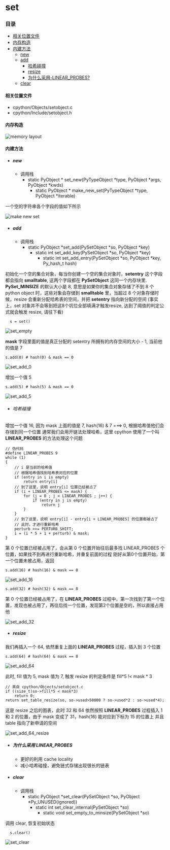# set

### 目录

* [相关位置文件](#相关位置文件)
* [内存构造](#内存构造)
* [内建方法](#内建方法)
	* [new](#new)
	* [add](#add)
		* [哈希碰撞](#哈希碰撞)
		* [resize](#resize)
	    * [为什么采用-LINEAR_PROBES?](#为什么采用-LINEAR_PROBES)
	* [clear](#clear)

#### 相关位置文件
* cpython/Objects/setobject.c
* cpython/Include/setobject.h

#### 内存构造

![memory layout](https://img-blog.csdnimg.cn/20190312123042232.png?x-oss-process=image/watermark,type_ZmFuZ3poZW5naGVpdGk,shadow_10,text_aHR0cHM6Ly9ibG9nLmNzZG4ubmV0L3FxXzMxNzIwMzI5,size_16,color_FFFFFF,t_70)

#### 内建方法

* ##### **new**
    * 调用栈
	    * static PyObject * set_new(PyTypeObject *type, PyObject *args, PyObject *kwds)
		    * static PyObject * make_new_set(PyTypeObject *type, PyObject *iterable)

一个空的字符串各个字段的值如下所示

![make new set](https://github.com/zpoint/Cpython-Internals/blob/master/BasicObject/set/make_new_set.png)

* ##### **add**
    * 调用栈
	    * static PyObject *set_add(PySetObject *so, PyObject *key)
		    * static int set_add_key(PySetObject *so, PyObject *key)
			    * static int set_add_entry(PySetObject *so, PyObject *key, Py_hash_t hash)


初始化一个空的集合对象，每当你创建一个空的集合对象时，**setentry** 这个字段都会指向 **smalltable**, 这两个字段都在 **PySetObject** 这同一个内存块里. **PySet_MINSIZE** 的默认大小是 8, 意思是如果你的集合对象存储了不到 8 个 python object 时，这些对象会存储到 **smalltable** 里，当超过 8 个对象存储时候，resize 会重新分配哈希表的空间，并把 **setentry** 指向新分配的空间
(事实上，set 对象并不会等到把这8个坑位全部填满才触发resize, 达到了阈值的判定公式就会触发 resize, 请往下看)

      s = set()

![set_empty](https://github.com/zpoint/Cpython-Internals/blob/master/BasicObject/set/set_empty.png)

**mask** 字段里面的值是真正分配的 setentry 所拥有的内存空间的大小 - 1, 当前他的值是 7

    s.add(0) # hash(0) & mask == 0

![set_add_0](https://github.com/zpoint/Cpython-Internals/blob/master/BasicObject/set/set_add_0.png)

增加一个值 5

    s.add(5) # hash(5) & mask == 0

![set_add_5](https://github.com/zpoint/Cpython-Internals/blob/master/BasicObject/set/set_add_5.png)

* ###### 哈希碰撞

增加一个值 16, 因为 mask 上面的值是 7, hash(16) & 7 ===> 0, 根据哈希值他们会存储到同一个位置
通常我们会用开链法处理哈希，这里 cpython 使用了一个叫 **LINEAR_PROBES** 的方法处理这个问题


	// 伪代码
	#define LINEAR_PROBES 9
    while (1)
    {
    	// i 是当前的哈希值
        // 根据哈希值找到哈希表对应的位置
        if (entry in i is empty)
        	return entry[i]
        // 到了这里，说明 entry[i] 位置已经被占了
        if (i + LINEAR_PROBES <= mask) {
            for (j = 0 ; j < LINEAR_PROBES ; j++) {
            	if (entry in j is empty)
                	return j
            }
		}
        // 到了这里，说明 entry[i] - entry[i + LINEAR_PROBES] 的位置都被占了
        // 此时，才进行重新哈希
        perturb >>= PERTURB_SHIFT;
        i = (i * 5 + 1 + perturb) & mask;
    }

第 0 个位置已经被占用了，会从第 0 个位置开始往后最多找 LINEAR_PROBES 个位置，如果找不到再进行重新哈希，并重复前面的过程
刚好从第0个位置开始，第一个位置未被占用，返回

    s.add(16) # hash(16) & mask == 0

![set_add_16](https://github.com/zpoint/Cpython-Internals/blob/master/BasicObject/set/set_add_16.png)

    s.add(32) # hash(32) & mask == 0

第 0 个位置已经被占用了，在 **LINEAR_PROBES** 过程中，第一次找到了第一个位置，发现也被占用了，再往后找一个位置，发现第2个位置是空的，所以直接占用他

![set_add_32](https://github.com/zpoint/Cpython-Internals/blob/master/BasicObject/set/set_add_32.png)

* ##### **resize**

我们再插入一个 64, 依然重复上面的 **LINEAR_PROBES** 过程，插入到 3 个位置

    s.add(64) # hash(64) & mask == 0

![set_add_64](https://github.com/zpoint/Cpython-Internals/blob/master/BasicObject/set/set_add_64.png)

此时, fill 值为 5, mask 值为 7, 触发 resize 的判定条件是 fill*5 !< mask * 3


	// 来自 cpython/Objects/setobject.c
	if ((size_t)so->fill*5 < mask*3)
		return 0;
	return set_table_resize(so, so->used>50000 ? so->used*2 : so->used*4);

这是 resize 之后的图表，此时 32 和 64 依然按照 **LINEAR_PROBES** 过程插入 1 和 2 的位置，由于 mask 变成了 31，hash(16) 能对应到下标为 15 的位置上
并且 table 指向了新申请的空间

![set_add_64_resize](https://github.com/zpoint/Cpython-Internals/blob/master/BasicObject/set/set_add_64_resize.png)

* ##### **为什么采用 LINEAR_PROBES**
    * 更好的利用 cache locality
    * 减小哈希碰撞，避免链式存储出现很长的链表

* ##### **clear**
    * 调用栈
        * static PyObject *set_clear(PySetObject *so, PyObject *Py_UNUSED(ignored))
		    * static int set_clear_internal(PySetObject *so)
				* static void set_empty_to_minsize(PySetObject *so)

调用 clear, 恢复初始状态

      s.clear()

![set_clear](https://github.com/zpoint/Cpython-Internals/blob/master/BasicObject/set/set_clear.png)
